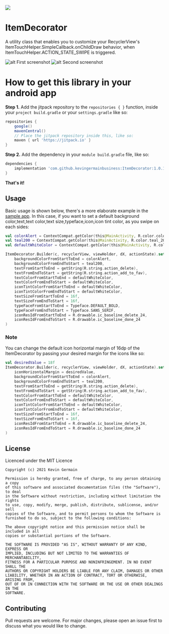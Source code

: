 [![](https://jitpack.io/v/kevingermainbusiness/ItemDecorator.svg)](https://jitpack.io/#kevingermainbusiness/ItemDecorator)

# ItemDecorator

A utility class that enables you to customize your RecyclerView's
ItemTouchHelper.SimpleCallback.onChildDraw behavior, when ItemTouchHelper.ACTION_STATE_SWIPE is
triggered.

![alt First screenshot](https://github.com/kevingermainbusiness/ItemDecorator/blob/master/screenshots/Screenshot_1619456849.png)
![alt Second screenshot](https://github.com/kevingermainbusiness/ItemDecorator/blob/master/screenshots/Screenshot_1619456854.png)

# How to get this library in your android app

**Step 1.** Add the jitpack repository to the ``repositories { }``  function, inside
your ``project build.gradle`` or your ``settings.gradle`` like so:

```groovy
repositories {
    google()
    mavenCentral()
    // Place the jitpack repository inside this, like so:
    maven { url 'https://jitpack.io' }
}
```

**Step 2.** Add the dependency in your ``` module build.gradle ``` file, like so:

```groovy
dependencies {
    implementation 'com.github.kevingermainbusiness:ItemDecorator:1.0.14'
}
```

**That's it!**

## Usage

Basic usage is shown below, there's a more elaborate example in
the [sample app](https://github.com/kevingermainbusiness/ItemDecorator/tree/master/app). In this
case, if you want to set a default background color,text,text color,text size,typeface,icon,icon
tint color, as you swipe on each sides:

```kotlin
val colorAlert = ContextCompat.getColor(this@MainActivity, R.color.colorAlert)
val teal200 = ContextCompat.getColor(this@MainActivity, R.color.teal_200)
val defaultWhiteColor = ContextCompat.getColor(this@MainActivity, R.color.white)

ItemDecorator.Builder(c, recyclerView, viewHolder, dX, actionState).set(
    backgroundColorFromStartToEnd = colorAlert,
    backgroundColorFromEndToStart = teal200,
    textFromStartToEnd = getString(R.string.action_delete),
    textFromEndToStart = getString(R.string.action_add_to_fav),
    textColorFromStartToEnd = defaultWhiteColor,
    textColorFromEndToStart = defaultWhiteColor,
    iconTintColorFromStartToEnd = defaultWhiteColor,
    iconTintColorFromEndToStart = defaultWhiteColor,
    textSizeFromStartToEnd = 16f,
    textSizeFromEndToStart = 16f,
    typeFaceFromStartToEnd = Typeface.DEFAULT_BOLD,
    typeFaceFromEndToStart = Typeface.SANS_SERIF,
    iconResIdFromStartToEnd = R.drawable.ic_baseline_delete_24,
    iconResIdFromEndToStart = R.drawable.ic_baseline_done_24
)
```

### Note

You can change the default icon horizontal margin of 16dp of the ItemDecorator by passing your
desired margin for the icons like so:

````kotlin
val desiredValue = 18f
ItemDecorator.Builder(c, recyclerView, viewHolder, dX, actionState).set(
    iconHorizontalMargin = desiredValue,
    backgroundColorFromStartToEnd = colorAlert,
    backgroundColorFromEndToStart = teal200,
    textFromStartToEnd = getString(R.string.action_delete),
    textFromEndToStart = getString(R.string.action_add_to_fav),
    textColorFromStartToEnd = defaultWhiteColor,
    textColorFromEndToStart = defaultWhiteColor,
    iconTintColorFromStartToEnd = defaultWhiteColor,
    iconTintColorFromEndToStart = defaultWhiteColor,
    textSizeFromStartToEnd = 16f,
    textSizeFromEndToStart = 16f,
    iconResIdFromStartToEnd = R.drawable.ic_baseline_delete_24,
    iconResIdFromEndToStart = R.drawable.ic_baseline_done_24
)
````

## License

Licenced under the MIT Licence

```
Copyright (c) 2021 Kevin Germain

Permission is hereby granted, free of charge, to any person obtaining a copy
of this software and associated documentation files (the "Software"), to deal
in the Software without restriction, including without limitation the rights
to use, copy, modify, merge, publish, distribute, sublicense, and/or sell
copies of the Software, and to permit persons to whom the Software is
furnished to do so, subject to the following conditions:

The above copyright notice and this permission notice shall be included in all
copies or substantial portions of the Software.

THE SOFTWARE IS PROVIDED "AS IS", WITHOUT WARRANTY OF ANY KIND, EXPRESS OR
IMPLIED, INCLUDING BUT NOT LIMITED TO THE WARRANTIES OF MERCHANTABILITY,
FITNESS FOR A PARTICULAR PURPOSE AND NONINFRINGEMENT. IN NO EVENT SHALL THE
AUTHORS OR COPYRIGHT HOLDERS BE LIABLE FOR ANY CLAIM, DAMAGES OR OTHER
LIABILITY, WHETHER IN AN ACTION OF CONTRACT, TORT OR OTHERWISE, ARISING FROM,
OUT OF OR IN CONNECTION WITH THE SOFTWARE OR THE USE OR OTHER DEALINGS IN THE
SOFTWARE.
```

## Contributing

Pull requests are welcome. For major changes, please open an issue first to discuss what you would
like to change.
